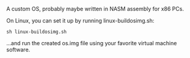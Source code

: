 A custom OS, probably maybe written in NASM assembly for x86 PCs.

On Linux, you can set it up by running linux-buildosimg.sh:

    sh linux-buildosimg.sh

...and run the created os.img file using your favorite virtual machine software.
